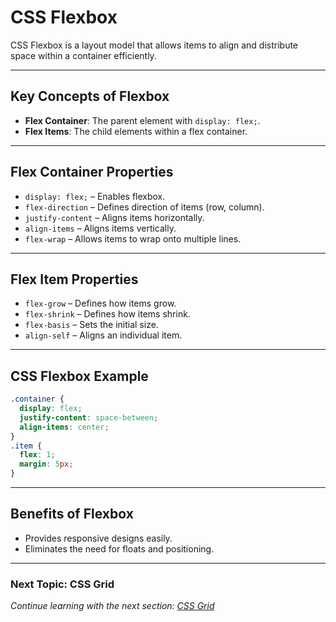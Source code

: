 # CSS Flexbox

CSS Flexbox is a layout model that allows items to align and distribute space within a container efficiently.

---

## **Key Concepts of Flexbox**

- **Flex Container**: The parent element with `display: flex;`.
- **Flex Items**: The child elements within a flex container.

---

## **Flex Container Properties**

- `display: flex;` – Enables flexbox.
- `flex-direction` – Defines direction of items (row, column).
- `justify-content` – Aligns items horizontally.
- `align-items` – Aligns items vertically.
- `flex-wrap` – Allows items to wrap onto multiple lines.

---

## **Flex Item Properties**

- `flex-grow` – Defines how items grow.
- `flex-shrink` – Defines how items shrink.
- `flex-basis` – Sets the initial size.
- `align-self` – Aligns an individual item.

---

## **CSS Flexbox Example**
```css
.container {
  display: flex;
  justify-content: space-between;
  align-items: center;
}
.item {
  flex: 1;
  margin: 5px;
}
```

---

## **Benefits of Flexbox**
- Provides responsive designs easily.
- Eliminates the need for floats and positioning.

---

### **Next Topic: CSS Grid**  
*Continue learning with the next section: [CSS Grid](#)*


